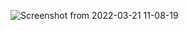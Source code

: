 ![Screenshot from 2022-03-21 11-08-19](https://user-images.githubusercontent.com/95605767/159210828-57be79d8-f623-4feb-99cd-fb2947f00ce6.png)
